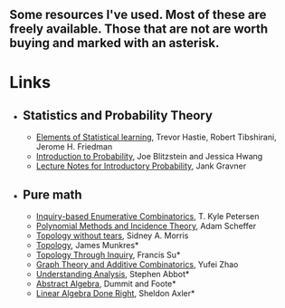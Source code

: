 ## Some resources I've used. Most of these are freely available. Those that are not are worth buying and marked with an asterisk.

# Links
+ ## Statistics and Probability Theory
  + [Elements of Statistical learning](https://hastie.su.domains/ElemStatLearn/printings/ESLII_print12.pdf), Trevor Hastie, Robert Tibshirani, Jerome H. Friedman
  + [Introduction to Probability](https://projects.iq.harvard.edu/stat110/home), Joe Blitzstein and Jessica Hwang
  + [Lecture Notes for Introductory Probability](https://www.stat.berkeley.edu/~aldous/134/gravner.pdf), Jank Gravner
+ ## Pure math
  + [Inquiry-based Enumerative Combinatorics](https://math.depaul.edu/tpeter21/302Book.pdf), T. Kyle Petersen
  + [Polynomial Methods and Incidence Theory](http://faculty.baruch.cuny.edu/ASheffer/000book.pdf), Adam Scheffer
  + [Topology without tears](https://www.topologywithouttears.net/topbook.pdf), Sidney A. Morris
  + [Topology](https://www.amazon.com/Topology-2nd-James-Munkres/dp/0131816292), James Munkres*
  + [Topology Through Inquiry](https://www.amazon.com/Topology-Through-Inquiry-AMS-Textbooks/dp/1470452766), Francis Su*
  + [Graph Theory and Additive Combinatorics](https://yufeizhao.com/gtac/gtac.pdf), Yufei Zhao
  + [Understanding Analysis](https://www.amazon.com/Understanding-Analysis-Undergraduate-Texts-Mathematics/dp/1493927116), Stephen Abbot*
  + [Abstract Algebra](https://www.amazon.com/Abstract-Algebra-3rd-David-Dummit/dp/0471433349), Dummit and Foote*
  + [Linear Algebra Done Right](https://www.amazon.com/Linear-Algebra-Right-Undergraduate-Mathematics/dp/3319110799), Sheldon Axler*
